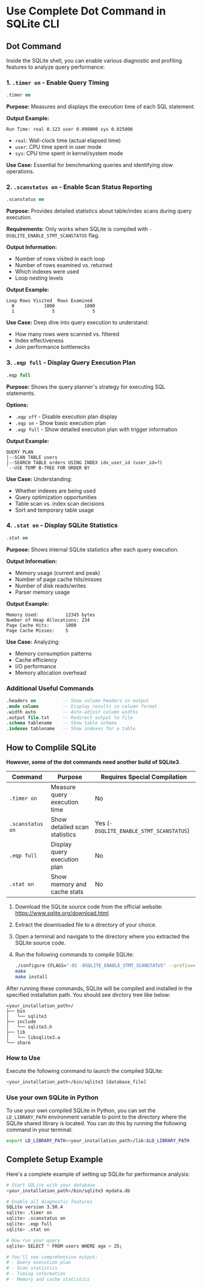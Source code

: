 # Use Complete Dot Command in SQLite CLI

## Dot Command

Inside the SQLite shell, you can enable various diagnostic and profiling features to analyze query performance:

### 1. `.timer on` - Enable Query Timing

```sql
.timer on
```

**Purpose:** Measures and displays the execution time of each SQL statement.

**Output Example:**

```shell
Run Time: real 0.123 user 0.098000 sys 0.025000
```

- `real`: Wall-clock time (actual elapsed time)
- `user`: CPU time spent in user mode
- `sys`: CPU time spent in kernel/system mode

**Use Case:** Essential for benchmarking queries and identifying slow operations.

### 2. `.scanstatus on` - Enable Scan Status Reporting

```sql
.scanstatus on
```

**Purpose:** Provides detailed statistics about table/index scans during query execution.

**Requirements:** Only works when SQLite is compiled with `-DSQLITE_ENABLE_STMT_SCANSTATUS` flag.

**Output Information:**

- Number of rows visited in each loop
- Number of rows examined vs. returned
- Which indexes were used
- Loop nesting levels

**Output Example:**

```shell
Loop Rows Visited  Rows Examined
  0           1000           1000
  1              5              5
```

**Use Case:** Deep dive into query execution to understand:

- How many rows were scanned vs. filtered
- Index effectiveness
- Join performance bottlenecks

### 3. `.eqp full` - Display Query Execution Plan

```sql
.eqp full
```

**Purpose:** Shows the query planner's strategy for executing SQL statements.

**Options:**

- `.eqp off` - Disable execution plan display
- `.eqp on` - Show basic execution plan
- `.eqp full` - Show detailed execution plan with trigger information

**Output Example:**

```shell
QUERY PLAN
|--SCAN TABLE users
|--SEARCH TABLE orders USING INDEX idx_user_id (user_id=?)
`--USE TEMP B-TREE FOR ORDER BY
```

**Use Case:** Understanding:

- Whether indexes are being used
- Query optimization opportunities
- Table scan vs. index scan decisions
- Sort and temporary table usage

### 4. `.stat on` - Display SQLite Statistics

```sql
.stat on
```

**Purpose:** Shows internal SQLite statistics after each query execution.

**Output Information:**

- Memory usage (current and peak)
- Number of page cache hits/misses
- Number of disk reads/writes
- Parser memory usage

**Output Example:**

```shell
Memory Used:          12345 bytes
Number of Heap Allocations: 234
Page Cache Hits:      1000
Page Cache Misses:    5
```

**Use Case:** Analyzing:

- Memory consumption patterns
- Cache efficiency
- I/O performance
- Memory allocation overhead

### Additional Useful Commands

```sql
.headers on          -- Show column headers in output
.mode column         -- Display results in column format
.width auto          -- Auto-adjust column widths
.output file.txt     -- Redirect output to file
.schema tablename    -- Show table schema
.indexes tablename   -- Show indexes for a table
```

## How to Complile SQLite

**However, some of the dot commands need another build of SQLite3**.

| Command          | Purpose                       | Requires Special Compilation            |
| ---------------- | ----------------------------- | --------------------------------------- |
| `.timer on`      | Measure query execution time  | No                                      |
| `.scanstatus on` | Show detailed scan statistics | Yes (`-DSQLITE_ENABLE_STMT_SCANSTATUS`) |
| `.eqp full`      | Display query execution plan  | No                                      |
| `.stat on`       | Show memory and cache stats   | No                                      |

1. Download the SQLite source code from the official website: <https://www.sqlite.org/download.html>
2. Extract the downloaded file to a directory of your choice.
3. Open a terminal and navigate to the directory where you extracted the SQLite source code.
4. Run the following commands to compile SQLite:

    ```bash
    ./configure CFLAGS="-O2 -DSQLITE_ENABLE_STMT_SCANSTATUS" --prefix=<your_installation_path>
    make
    make install
    ```

After running these commands, SQLite will be compiled and installed in the specified installation path. You should see dirctory tree like below:

```shell
<your_installation_path>/
├── bin
│   └── sqlite3
├── include
│   └── sqlite3.h
├── lib
│   └── libsqlite3.a
└── share
```

### How to Use

Execute the following command to launch the compiled SQLite:

```bash
<your_installation_path>/bin/sqlite3 [database_file]
```

### Use your own SQLite in Python

To use your own compiled SQLite in Python, you can set the `LD_LIBRARY_PATH` environment variable to point to the directory where the SQLite shared library is located. You can do this by running the following command in your terminal:

```bash
export LD_LIBRARY_PATH=<your_installation_path>/lib:$LD_LIBRARY_PATH
```

## Complete Setup Example

Here's a complete example of setting up SQLite for performance analysis:

```bash
# Start SQLite with your database
<your_installation_path>/bin/sqlite3 mydata.db

# Enable all diagnostic features
SQLite version 3.50.4
sqlite> .timer on
sqlite> .scanstatus on
sqlite> .eqp full
sqlite> .stat on

# Now run your query
sqlite> SELECT * FROM users WHERE age > 25;

# You'll see comprehensive output:
# - Query execution plan
# - Scan statistics
# - Timing information
# - Memory and cache statistics
```

